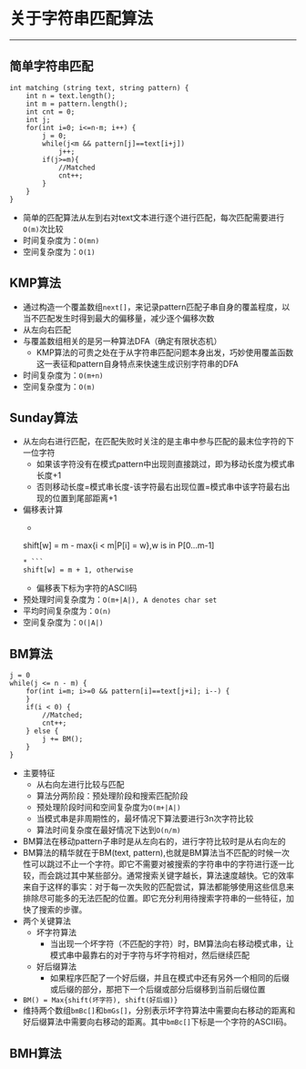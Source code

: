 # 关于字符串匹配算法
----
## 简单字符串匹配
	int matching (string text, string pattern) {
		int n = text.length();
		int m = pattern.length();
		int cnt = 0;
		int j;
		for(int i=0; i<=n-m; i++) {
			j = 0;
			while(j<m && pattern[j]==text[i+j])
				j++;
			if(j>=m){
				//Matched
				cnt++;
			}
		}
	}
* 简单的匹配算法从左到右对text文本进行逐个进行匹配，每次匹配需要进行`O(m)`次比较
* 时间复杂度为：`O(mn)`
* 空间复杂度为：`O(1)`
## KMP算法
* 通过构造一个覆盖数组`next[]`，来记录pattern匹配子串自身的覆盖程度，以当不匹配发生时得到最大的偏移量，减少逐个偏移次数
* 从左向右匹配
* 与覆盖数组相关的是另一种算法DFA（确定有限状态机）
	* KMP算法的可贵之处在于从字符串匹配问题本身出发，巧妙使用覆盖函数这一表征和pattern自身特点来快速生成识别字符串的DFA
* 时间复杂度为：`O(m+n)`
* 空间复杂度为：`O(m)`
## Sunday算法
* 从左向右进行匹配，在匹配失败时关注的是主串中参与匹配的最末位字符的下一位字符
	* 如果该字符没有在模式pattern中出现则直接跳过，即为移动长度为模式串长度+1
	* 否则移动长度=模式串长度-该字符最右出现位置=模式串中该字符最右出现的位置到尾部距离+1
* 偏移表计算
	*	```
	shift[w] = m - max{i < m|P[i] = w},w is in P[0...m-1]
	```
	* ```
	shift[w] = m + 1, otherwise
	```
	* 偏移表下标为字符的ASCII码
* 预处理时间复杂度为：`O(m+|A|), A denotes char set`
* 平均时间复杂度为：`O(n)`
* 空间复杂度为：`O(|A|)`
## BM算法
	j = 0
	while(j <= n - m) {
		for(int i=m; i>=0 && pattern[i]==text[j+i]; i--) {
		}
		if(i < 0) {
			//Matched;
			cnt++;
		} else {
			j += BM();
		}
	}
* 主要特征
	* 从右向左进行比较与匹配
	* 算法分两阶段：预处理阶段和搜索匹配阶段
	* 预处理阶段时间和空间复杂度为`O(m+|A|)`
	* 当模式串是非周期性的，最坏情况下算法要进行3n次字符比较
	* 算法时间复杂度在最好情况下达到`O(n/m)`
* BM算法在移动pattern子串时是从左向右的，进行字符比较时是从右向左的
* BM算法的精华就在于BM(text, pattern),也就是BM算法当不匹配的时候一次性可以跳过不止一个字符。即它不需要对被搜索的字符串中的字符进行逐一比较，而会跳过其中某些部分。通常搜索关键字越长，算法速度越快。它的效率来自于这样的事实：对于每一次失败的匹配尝试，算法都能够使用这些信息来排除尽可能多的无法匹配的位置。即它充分利用待搜索字符串的一些特征，加快了搜索的步骤。
* 两个关键算法
	* 坏字符算法
		* 当出现一个坏字符（不匹配的字符）时，BM算法向右移动模式串，让模式串中最靠右的对于字符与坏字符相对，然后继续匹配
	* 好后缀算法
		* 如果程序匹配了一个好后缀，并且在模式中还有另外一个相同的后缀或后缀的部分，那把下一个后缀或部分后缀移到当前后缀位置
* `BM() = Max{shift(坏字符), shift(好后缀)}`
* 维持两个数组`bmBc[]`和`bmGs[]`，分别表示坏字符算法中需要向右移动的距离和好后缀算法中需要向右移动的距离。其中`bmBc[]`下标是一个字符的ASCII码。
## BMH算法